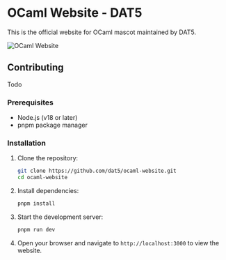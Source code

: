 # OCaml Website - DAT5

This is the official website for OCaml mascot maintained by DAT5.

![OCaml Website](https://ocaml.dk)

## Contributing
Todo

### Prerequisites

- Node.js (v18 or later)
- pnpm package manager

### Installation

1. Clone the repository:
   ```bash
   git clone https://github.com/dat5/ocaml-website.git
   cd ocaml-website

2. Install dependencies:
   ```bash
   pnpm install
   ```
3. Start the development server:
   ```bash
   pnpm run dev
   ```
4. Open your browser and navigate to `http://localhost:3000` to view the website.

